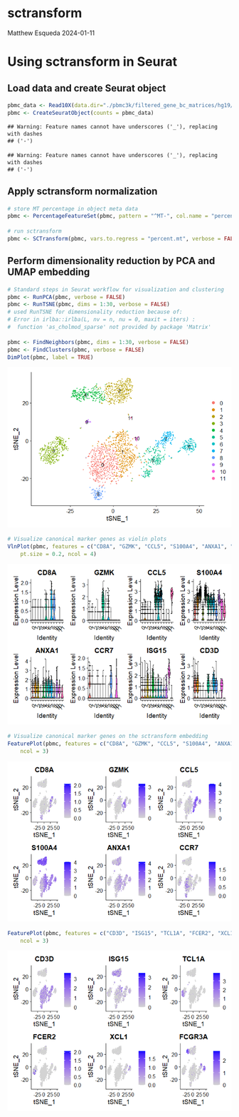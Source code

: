 sctransform
================
Matthew Esqueda
2024-01-11

# Using sctransform in Seurat

## Load data and create Seurat object

``` r
pbmc_data <- Read10X(data.dir="./pbmc3k/filtered_gene_bc_matrices/hg19/")
pbmc <- CreateSeuratObject(counts = pbmc_data)
```

    ## Warning: Feature names cannot have underscores ('_'), replacing with dashes
    ## ('-')

    ## Warning: Feature names cannot have underscores ('_'), replacing with dashes
    ## ('-')

## Apply sctransform normalization

``` r
# store MT percentage in object meta data
pbmc <- PercentageFeatureSet(pbmc, pattern = "^MT-", col.name = "percent.mt")

# run sctransform
pbmc <- SCTransform(pbmc, vars.to.regress = "percent.mt", verbose = FALSE)
```

## Perform dimensionality reduction by PCA and UMAP embedding

``` r
# Standard steps in Seurat workflow for visualization and clustering
pbmc <- RunPCA(pbmc, verbose = FALSE)
pbmc <- RunTSNE(pbmc, dims = 1:30, verbose = FALSE)
# used RunTSNE for dimensionality reduction because of: 
# Error in irlba::irlba(L, nv = n, nu = 0, maxit = iters) : 
#  function 'as_cholmod_sparse' not provided by package 'Matrix'

pbmc <- FindNeighbors(pbmc, dims = 1:30, verbose = FALSE)
pbmc <- FindClusters(pbmc, verbose = FALSE)
DimPlot(pbmc, label = TRUE)
```

![](sctransform_files/figure-gfm/unnamed-chunk-3-1.png)<!-- -->

``` r
# Visualize canonical marker genes as violin plots
VlnPlot(pbmc, features = c("CD8A", "GZMK", "CCL5", "S100A4", "ANXA1", "CCR7", "ISG15", "CD3D"),
    pt.size = 0.2, ncol = 4)
```

![](sctransform_files/figure-gfm/unnamed-chunk-4-1.png)<!-- -->

``` r
# Visualize canonical marker genes on the sctransform embedding
FeaturePlot(pbmc, features = c("CD8A", "GZMK", "CCL5", "S100A4", "ANXA1", "CCR7"), pt.size = 0.2,
    ncol = 3)
```

![](sctransform_files/figure-gfm/unnamed-chunk-5-1.png)<!-- -->

``` r
FeaturePlot(pbmc, features = c("CD3D", "ISG15", "TCL1A", "FCER2", "XCL1", "FCGR3A"), pt.size = 0.2,
    ncol = 3)
```

![](sctransform_files/figure-gfm/unnamed-chunk-6-1.png)<!-- -->
